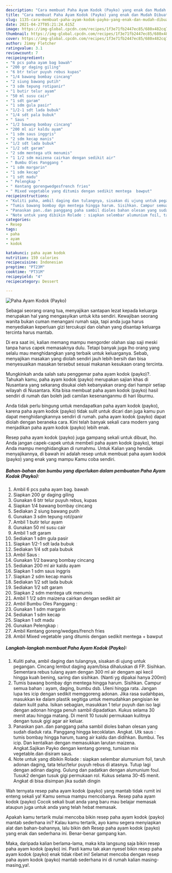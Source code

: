 ```yaml
---
description: "Cara membuat Paha Ayam Kodok (Payko) yang enak dan Mudah Dibuat"
title: "Cara membuat Paha Ayam Kodok (Payko) yang enak dan Mudah Dibuat"
slug: 1135-cara-membuat-paha-ayam-kodok-payko-yang-enak-dan-mudah-dibuat
date: 2021-04-27T05:21:24.615Z
image: https://img-global.cpcdn.com/recipes/1f3e71fb2447ec85/680x482cq70/paha-ayam-kodok-payko-foto-resep-utama.jpg
thumbnail: https://img-global.cpcdn.com/recipes/1f3e71fb2447ec85/680x482cq70/paha-ayam-kodok-payko-foto-resep-utama.jpg
cover: https://img-global.cpcdn.com/recipes/1f3e71fb2447ec85/680x482cq70/paha-ayam-kodok-payko-foto-resep-utama.jpg
author: Jimmy Fletcher
ratingvalue: 3.1
reviewcount: 7
recipeingredient:
- "6 pcs paha ayam bag bawah"
- "200 gr daging giling"
- "6 btr telur puyuh rebus kupas"
- "1/4 bawang bombay cincang"
- "2 siung bawang putih"
- "3 sdm tepung rotipanir"
- "1 butir telur ayam"
- "50 ml susu cair"
- "1 sdt garam"
- "1 sdm gula pasir"
- "1/2-1 sdt lada bubuk"
- "1/4 sdt pala bubuk"
- " Saus "
- "1/2 bawang bombay cincang"
- "200 ml air kaldu ayam"
- "1 sdm saus inggris"
- "2 sdm kecap manis"
- "1/2 sdt lada bubuk"
- "1/2 sdt garam"
- "2 sdm mentega utk menumis"
- "1 1/2 sdm maizena cairkan dengan sedikit air"
- " Bumbu Oles Panggang "
- "1 sdm margarin"
- "1 sdm kecap"
- "1 sdt madu"
- " Pelengkap "
- " Kentang gorengwedgesfrench fries"
- " Mixed vegetable yang ditumis dengan sedikit mentega  bawput"
recipeinstructions:
- "Kuliti paha, ambil daging dan tulangnya, sisakan di ujung untuk pegangan. Cincang lembut daging ayam/bisa dihaluskan di FP. Sisihkan. Sementara rebus tulang ayam dengan 300 ml air dengam api kecil hingga kuah bening, saring dan sisihkan. (Nanti yg dipakai hanya 200ml)"
- "Tumis bawang bombay dgn mentega hingga harum. Sisihkan. Campur semua bahan : ayam, daging, bumbu dsb. Uleni hingga rata. Jangan lupa tes icip dengan sedikit memggoreng adonan. Jika rasa sudahbpas, masukkan ke dalam plastik segitiga untuk memudahkan pengisian ke dalam kulit paha. Isikan sebagian, masukkan 1 telur puyuh dan iso lagi dengan adonan hingga penuh sambil dipadatkan. Kukus selama 30 menit atau hingga matang. Di menit 10 tusuki permukaan kulitnya dengan tusuk gigi agar air keluar."
- "Panaskan pan..dan panggang paha sambil dioles bahan olesan yang sudah diaduk rata. Panggang hingga kecoklatan. Angkat. Utk saus : tumis bombay hingga harum, tuang air kaldu dan didihkan. Bumbui. Tes icip. Dan kentalkan dengan memasukkan larutan maizena. Angkat.Sajikan Payko dengan kentang goreng, tumisan mix vegetable.dan disiram saus."
- "Note untuk yang dibikin Rolade : siapkan selembar alumunium foil, taruh adonan daging, tata telur/telur puyuh rebus di atasnya. Tutup lagi dengan adinan daging. Gulung dan padatkan dengan alumunium foul. Tusuk2 dengan tusuk gigi permukaan rol. Kukus selama 30-45 menit. Angkat di bisa disimpan jika sudah dingin"
categories:
- Resep
tags:
- paha
- ayam
- kodok

katakunci: paha ayam kodok 
nutrition: 159 calories
recipecuisine: Indonesian
preptime: "PT23M"
cooktime: "PT31M"
recipeyield: "4"
recipecategory: Dessert

---
```



![Paha Ayam Kodok (Payko)](https://img-global.cpcdn.com/recipes/1f3e71fb2447ec85/680x482cq70/paha-ayam-kodok-payko-foto-resep-utama.jpg)

Sebagai seorang orang tua, menyajikan santapan lezat kepada keluarga merupakan hal yang mengasyikan untuk kita sendiri. Kewajiban seorang  wanita bukan cuman menangani rumah saja, tapi anda juga harus menyediakan keperluan gizi tercukupi dan olahan yang disantap keluarga tercinta harus mantab.

Di era  saat ini, kalian memang mampu mengorder olahan siap saji meski tanpa harus capek memasaknya dulu. Tetapi banyak juga lho orang yang selalu mau menghidangkan yang terbaik untuk keluarganya. Sebab, menyajikan masakan yang diolah sendiri jauh lebih bersih dan bisa menyesuaikan masakan tersebut sesuai makanan kesukaan orang tercinta. 



Mungkinkah anda salah satu penggemar paha ayam kodok (payko)?. Tahukah kamu, paha ayam kodok (payko) merupakan sajian khas di Nusantara yang sekarang disukai oleh kebanyakan orang dari hampir setiap wilayah di Nusantara. Kita bisa membuat paha ayam kodok (payko) hasil sendiri di rumah dan boleh jadi camilan kesenanganmu di hari liburmu.

Anda tidak perlu bingung untuk mendapatkan paha ayam kodok (payko), karena paha ayam kodok (payko) tidak sulit untuk dicari dan juga kamu pun dapat menghidangkannya sendiri di rumah. paha ayam kodok (payko) dapat diolah dengan beraneka cara. Kini telah banyak sekali cara modern yang menjadikan paha ayam kodok (payko) lebih enak.

Resep paha ayam kodok (payko) juga gampang sekali untuk dibuat, lho. Anda jangan capek-capek untuk membeli paha ayam kodok (payko), tetapi Anda mampu menghidangkan di rumahmu. Untuk Kalian yang hendak menyajikannya, di bawah ini adalah resep untuk membuat paha ayam kodok (payko) yang enak yang mampu Kamu coba sendiri.

<!--inarticleads1-->

##### Bahan-bahan dan bumbu yang diperlukan dalam pembuatan Paha Ayam Kodok (Payko):

1. Ambil 6 pcs paha ayam bag. bawah
1. Siapkan 200 gr daging giling
1. Gunakan 6 btr telur puyuh rebus, kupas
1. Siapkan 1/4 bawang bombay cincang
1. Sediakan 2 siung bawang putih
1. Gunakan 3 sdm tepung roti/panir
1. Ambil 1 butir telur ayam
1. Gunakan 50 ml susu cair
1. Ambil 1 sdt garam
1. Sediakan 1 sdm gula pasir
1. Siapkan 1/2-1 sdt lada bubuk
1. Sediakan 1/4 sdt pala bubuk
1. Ambil  Saus :
1. Gunakan 1/2 bawang bombay cincang
1. Sediakan 200 ml air kaldu ayam
1. Siapkan 1 sdm saus inggris
1. Siapkan 2 sdm kecap manis
1. Sediakan 1/2 sdt lada bubuk
1. Sediakan 1/2 sdt garam
1. Siapkan 2 sdm mentega utk menumis
1. Ambil 1 1/2 sdm maizena cairkan dengan sedikit air
1. Ambil  Bumbu Oles Panggang :
1. Gunakan 1 sdm margarin
1. Sediakan 1 sdm kecap
1. Siapkan 1 sdt madu
1. Gunakan  Pelengkap :
1. Ambil  Kentang goreng/wedges/french fries
1. Ambil  Mixed vegetable yang ditumis dengan sedikit mentega + bawput




<!--inarticleads2-->

##### Langkah-langkah membuat Paha Ayam Kodok (Payko):

1. Kuliti paha, ambil daging dan tulangnya, sisakan di ujung untuk pegangan. Cincang lembut daging ayam/bisa dihaluskan di FP. Sisihkan. Sementara rebus tulang ayam dengan 300 ml air dengam api kecil hingga kuah bening, saring dan sisihkan. (Nanti yg dipakai hanya 200ml)
1. Tumis bawang bombay dgn mentega hingga harum. Sisihkan. Campur semua bahan : ayam, daging, bumbu dsb. Uleni hingga rata. Jangan lupa tes icip dengan sedikit memggoreng adonan. Jika rasa sudahbpas, masukkan ke dalam plastik segitiga untuk memudahkan pengisian ke dalam kulit paha. Isikan sebagian, masukkan 1 telur puyuh dan iso lagi dengan adonan hingga penuh sambil dipadatkan. Kukus selama 30 menit atau hingga matang. Di menit 10 tusuki permukaan kulitnya dengan tusuk gigi agar air keluar.
1. Panaskan pan..dan panggang paha sambil dioles bahan olesan yang sudah diaduk rata. Panggang hingga kecoklatan. Angkat. Utk saus : tumis bombay hingga harum, tuang air kaldu dan didihkan. Bumbui. Tes icip. Dan kentalkan dengan memasukkan larutan maizena. Angkat.Sajikan Payko dengan kentang goreng, tumisan mix vegetable.dan disiram saus.
1. Note untuk yang dibikin Rolade : siapkan selembar alumunium foil, taruh adonan daging, tata telur/telur puyuh rebus di atasnya. Tutup lagi dengan adinan daging. Gulung dan padatkan dengan alumunium foul. Tusuk2 dengan tusuk gigi permukaan rol. Kukus selama 30-45 menit. Angkat di bisa disimpan jika sudah dingin




Wah ternyata resep paha ayam kodok (payko) yang mantab tidak rumit ini enteng sekali ya! Kamu semua mampu mencobanya. Resep paha ayam kodok (payko) Cocok sekali buat anda yang baru mau belajar memasak ataupun juga untuk anda yang telah hebat memasak.

Apakah kamu tertarik mulai mencoba bikin resep paha ayam kodok (payko) mantab sederhana ini? Kalau kamu tertarik, ayo kamu segera menyiapkan alat dan bahan-bahannya, lalu bikin deh Resep paha ayam kodok (payko) yang enak dan sederhana ini. Benar-benar gampang kan. 

Maka, daripada kalian berlama-lama, maka kita langsung saja bikin resep paha ayam kodok (payko) ini. Pasti kamu tak akan nyesel bikin resep paha ayam kodok (payko) enak tidak ribet ini! Selamat mencoba dengan resep paha ayam kodok (payko) mantab sederhana ini di rumah kalian masing-masing,ya!.

